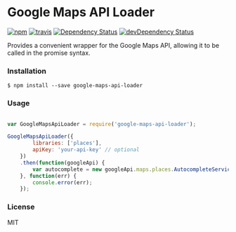 # Google Maps API Loader

[![npm](https://img.shields.io/npm/v/google-maps-api-loader.svg)](http://npm.im/google-maps-api-loader)
[![travis](https://travis-ci.org/laurencedorman/google-maps-api-loader.svg?branch=master)](https://travis-ci.org/laurencedorman/google-maps-api-loader)
[![Dependency Status](https://david-dm.org/laurencedorman/google-maps-api-loader.svg?style=flat)](https://david-dm.org/laurencedorman/google-maps-api-loader)
[![devDependency Status](https://david-dm.org/laurencedorman/google-maps-api-loader/dev-status.svg?style=flat)](https://david-dm.org/laurencedorman/google-maps-api-loader#info=devDependencies)

Provides a convenient wrapper for the Google Maps API, allowing it to be called in the promise syntax.

### Installation

```
$ npm install --save google-maps-api-loader
```

### Usage

```js

var GoogleMapsApiLoader = require('google-maps-api-loader');

GoogleMapsApiLoader({
        libraries: ['places'],
        apiKey: 'your-api-key' // optional
    })
    .then(function(googleApi) {
        var autocomplete = new googleApi.maps.places.AutocompleteService();
    }, function(err) {
        console.error(err);
    });

```

### License

MIT
